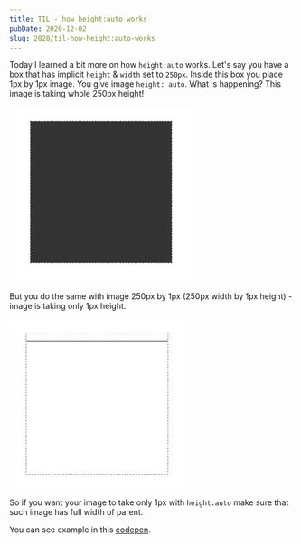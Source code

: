 ```yaml
---
title: TIL - how height:auto works
pubDate: 2020-12-02
slug: 2020/til-how-height:auto-works
---
```


Today I learned a bit more on how `height:auto` works. Let's say you have a box that has
implicit `height` & `width` set to `250px`. Inside this box you place 1px by 1px image.
You give image `height: auto`. What is happening? This image is taking whole 250px height!

![1x1 px box](../../assets/2020-12-02-1.jpg)

But you do the same with image 250px by 1px (250px width by 1px height) - image is taking only 1px height.

![250x250px box](../../assets/2020-12-02-250.jpg)

So if you want your image to take only 1px with `height:auto` make sure that such image has full width
of parent.

You can see example in this [codepen](https://codepen.io/krzysztofzuraw/pen/oNzXEGY).
